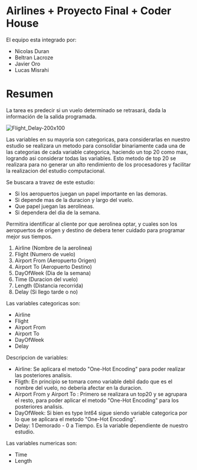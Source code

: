 # Airlines + Proyecto Final + Coder House

El equipo esta integrado por:
- Nicolas Duran
- Beltran Lacroze
- Javier Oro
- Lucas Misrahi

# Resumen

La tarea es predecir si un vuelo determinado se retrasará, dada la información de la salida programada.

![Flight_Delay-200x100](https://user-images.githubusercontent.com/111400931/191128895-632dd179-f4cb-4578-8723-04d0fb5577f8.png)

Las variables en su mayoria son categoricas, para considerarlas en nuestro estudio se realizara un metodo para consolidar binariamente cada una de las categorias de cada variable categorica, haciendo un top 20 como max, logrando asi considerar todas las variables. Esto metodo de top 20 se realizara para no generar un alto rendimiento de los procesadores y facilitar la realizacion del estudio computacional.

Se buscara a travez de este estudio:
+ Si los aeropuertos juegan un papel importante en las demoras.
+ Si depende mas de la duracion y largo del vuelo.
+ Que papel juegan las aerolineas.
+ Si dependera del dia de la semana.

Permitira identificar al cliente por que aerolinea optar, y cuales son los aeropuertos de origen y destino de debera tener cuidado para programar mejor sus tiempos.

1. Airline (Nombre de la aerolinea)
2. Flight (Numero de vuelo)
3. Airport From (Aeropuerto Origen)
4. Airport To (Aeropuerto Destino)
5. DayOfWeek (Dia de la semana)
6. Time (Duracion del vuelo)
7. Length (Distancia recorrida)
8. Delay (Si llego tarde o no)

Las variables categoricas son:
- Airline
- Flight
- Airport From
- Airport To
- DayOfWeek
- Delay

Descripcion de variables:
- Airline: Se aplicara el metodo "One-Hot Encoding" para poder realizar las posteriores analisis.
- Fligth: En principio se tomara como variable debil dado que es el nombre del vuelo, no deberia afectar en la duracion.
- Airport From y Airport To : Primero se realizara un top20 y se agrupara el resto, para poder aplicar el metodo "One-Hot Encoding" para los posteriores analisis.
- DayOfWeek: Si bien es type Int64 sigue siendo variable categorica por lo que se aplicara el metodo "One-Hot Encoding".
- Delay: 1 Demorado - 0 a Tiempo. Es la variable dependiente de nuestro estudio.

Las variables numericas son:
- Time
- Length
